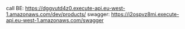 call BE:
https://dggvutd4z0.execute-api.eu-west-1.amazonaws.com/dev/products/
swagger:
https://i2ospvz8mi.execute-api.eu-west-1.amazonaws.com/swagger